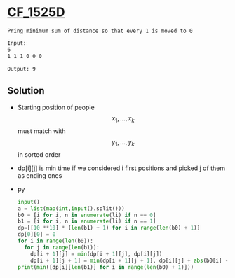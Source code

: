 # [CF_1525D](https://codeforces.com/contest/1525/D)

```en
Pring minimum sum of distance so that every 1 is moved to 0
```

```txt
Input:
6
1 1 1 0 0 0

Output: 9
```

## Solution

* Starting position of people $$ x_1, ..., x_k $$ must match with $$ y_1, ..., y_k $$ in sorted order
* dp[i][j] is min time if we considered i first positions and picked j of them as ending ones

* py

  ```py
  input()
  a = list(map(int,input().split()))
  b0 = [i for i, n in enumerate(li) if n == 0]
  b1 = [i for i, n in enumerate(li) if n == 1]
  dp=[[10 **10] * (len(b1) + 1) for i in range(len(b0) + 1)]
  dp[0][0] = 0
  for i in range(len(b0)):
    for j in range(len(b1)):
      dp[i + 1][j] = min(dp[i + 1][j], dp[i][j])
      dp[i + 1][j + 1] = min(dp[i + 1][j + 1], dp[i][j] + abs(b0[i] - b1[j]))
  print(min([dp[i][len(b1)] for i in range(len(b0) + 1)]))
  ```
